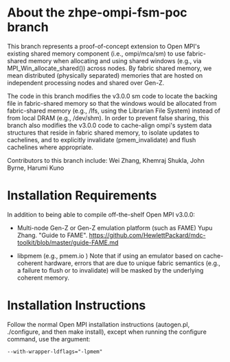 # About the zhpe-ompi-fsm-poc branch

This branch represents a proof-of-concept extension to Open
MPI's existing shared memory component (i.e., ompi/mca/sm) to use
fabric-shared memory when allocating and using shared windows (e.g.,
via MPI_Win_allocate_shared()) across nodes.  By fabric shared memory,
we mean distributed (physically separated) memories that are hosted on
independent processing nodes and shared over Gen-Z.

The code in this branch modifies the v3.0.0 sm code to locate the backing
file in fabric-shared memory so that the windows would be allocated
from fabric-shared memory (e.g., /lfs, using the Librarian File System)
instead of from local DRAM (e.g., /dev/shm).  In order to prevent false
sharing, this branch also modifies the v3.0.0 code to cache-align ompi's
system data structures that reside in fabric shared memory, to isolate
updates to cachelines, and to explicitly invalidate (pmem_invalidate)
and flush cachelines where appropriate.

Contributors to this branch include: 
Wei Zhang, Khemraj Shukla, John Byrne, Harumi Kuno


# Installation Requirements 


In addition to being able to compile off-the-shelf Open MPI v3.0.0: 

   * Multi-node Gen-Z or Gen-Z emulation platform (such as FAME) 
     Yupu Zhang. "Guide to FAME".
     https://github.com/HewlettPackard/mdc-toolkit/blob/master/guide-FAME.md


   * libpmem (e.g., pmem.io )
     Note that if using an emulator based on cache-coherent hardware,
     errors that are due to unique fabric semantics (e.g., a failure to
     flush or to invalidate) will be masked by the underlying coherent
     memory.


# Installation Instructions

Follow the normal Open MPI installation instructions 
(autogen.pl, ./configure, and then make install), 
except when running the configure command, use the argument: 

    --with-wrapper-ldflags="-lpmem"
